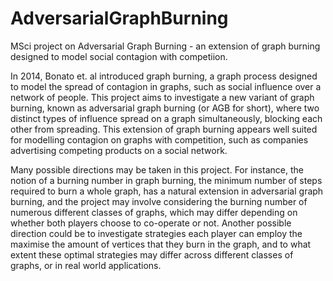 # AdversarialGraphBurning
MSci project on Adversarial Graph Burning - an extension of graph burning designed to model social contagion with competiion.

In 2014, Bonato et. al introduced graph burning, a graph process designed to model the spread of contagion in graphs, such as social influence over a network of people. This project aims to investigate a new variant of graph burning, known as adversarial graph burning (or AGB for short), where two distinct types of influence spread on a graph simultaneously, blocking each other from spreading. This extension of graph burning appears well suited for modelling contagion on graphs with competition, such as companies advertising competing products on a social network.

Many possible directions may be taken in this project. For instance, the notion of a burning number in graph burning, the minimum number of steps required to burn a whole graph, has a natural extension in adversarial graph burning, and the project may involve considering the burning number of numerous different classes of graphs, which may differ depending on whether both players choose to co-operate or not. Another possible direction could be to investigate strategies each player can employ the maximise the amount of vertices that they burn in the graph, and to what extent these optimal strategies may differ across different classes of graphs, or in real world applications.